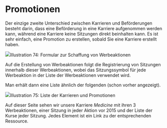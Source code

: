 
# Promotionen

Der einzige zweite Unterschied zwischen Karrieren und Beförderungen besteht darin, dass eine Beförderung in eine Karriere aufgenommen werden kann, während eine Karriere keine Sitzungen direkt beinhalten kann. Es ist sehr einfach, eine Promotion zu erstellen, sobald Sie eine Karriere erstellt haben.

![](../../../.gitbook/assets/graficos88%20%286%29.png)Illustration 74: Formular zur Schaffung von Werbeaktionen

Auf die Erstellung von Werbeaktionen folgt die Registrierung von Sitzungen innerhalb dieser Werbeaktionen, wobei das Sitzungssymbol für jede Werbeaktion in der Liste der Werbeaktionen verwendet wird.

Man erhält dann eine Liste ähnlich der folgenden \(schon vorher angezeigt\).

![](../../../.gitbook/assets/graficos91%20%286%29.png)Illustration 75: Liste der Karrieren und Promotionen

Auf dieser Seite sehen wir unsere Karriere _Medicine_ mit ihren 3 Werbeaktionen, einer Sitzung in jeder Aktion vor 2015 und der Liste der Kurse jeder Sitzung. Jedes Element ist ein Link zu der entsprechenden Ressource.
